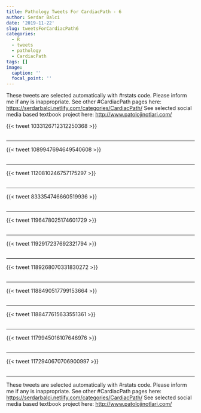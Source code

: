 ```yaml
---
title: Pathology Tweets For CardiacPath - 6
author: Serdar Balci
date: '2019-11-22'
slug: tweetsForCardiacPath6
categories:
  - R
  - tweets
  - pathology
  - CardiacPath
tags: []
image:
  caption: ''
  focal_point: ''
---
```



These tweets are selected automatically with #rstats code. Please inform me if any is inappropriate.
See other #CardiacPath pages here: https://serdarbalci.netlify.com/categories/CardiacPath/ 
See selected social media based textbook project here: http://www.patolojinotlari.com/

{{< tweet 1033126712312250368 >}}
<br>
<br>
<hr>
{{< tweet 1089947694649540608 >}}
<br>
<br>
<hr>
{{< tweet 1120810246757175297 >}}
<br>
<br>
<hr>
{{< tweet 833354746660519936 >}}
<br>
<br>
<hr>
{{< tweet 1196478025174601729 >}}
<br>
<br>
<hr>
{{< tweet 1192917237692321794 >}}
<br>
<br>
<hr>
{{< tweet 1189268070331830272 >}}
<br>
<br>
<hr>
{{< tweet 1188490517799153664 >}}
<br>
<br>
<hr>
{{< tweet 1188477615633551361 >}}
<br>
<br>
<hr>
{{< tweet 1179945016107646976 >}}
<br>
<br>
<hr>
{{< tweet 1172940670706900997 >}}
<br>
<br>
<hr>


These tweets are selected automatically with #rstats code. Please inform me if any is inappropriate.
See other #CardiacPath pages here: https://serdarbalci.netlify.com/categories/CardiacPath/ 
See selected social media based textbook project here: http://www.patolojinotlari.com/
